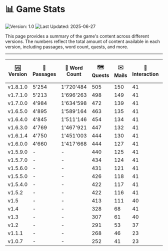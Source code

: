 # 📊 Game Stats

![Version: 1.0](https://img.shields.io/badge/Version-1.0-green) ![Last  Updated: 2025-06-27](https://img.shields.io/badge/Last%20Updated-27--06--2025-blue)

This page provides a summary of the game's content across different versions. The numbers reflect the total amount of content available in each version, including passages, word count, quests, and more.

---

| 🆚 Version | 📝 Passages | 🔢 Word Count | 🗺️ Quests | ✉️ Mails | 🤝 Interaction | 🎲 Events | 🏃 Activities | 🧬 Traits | 🏗️ Improvements | 🚪 Room | 🎒 Items | 🛡️ Equipment | 🏅 Titles | 📖 Lore | 🔥 Sex Actions | 🖼️ Portraits | 🖌️ Content Images | 🧑‍🤝‍🧑 Living | 🛎️ Duties |
|------------|-------------|--------------|-----------|----------|----------------|-----------|---------------|-----------|------------------|----------|-----------|---------------|------------|----------|----------------|---------------|--------------------|------------------|-------------|
| v1.8.1.0   | 5'254        | 1'720'484      | 505       | 150      | 41             | 320       | 30            | 458       | 149              | 168      | 180       | 184           | 105        | 51       | 158            | 1'594          | 121               | 49               | 38          |
| v1.7.1.0   | 5'213        | 1'696'263      | 498       | 149      | 41             | 319       | 30            | 442       | 149              | 168      | 172       | 184           | 103        | 48       | 158            | 1'563          | 104               | 49               | 38          |
| v1.7.0.0   | 4'984        | 1'634'598      | 472       | 139      | 41             | 302       | 29            | 434       | 146              | 165      | 137       | 175           | 92         | 42       | 156            | 1'409          | 85                | 49               | 37          |
| v1.6.5.0   | 4'895        | 1'589'164      | 463       | 135      | 41             | 292       | 26            | 434       | 146              | 165      | 136       | 173           | 85         | 41       | 156            | 1'397          | 58                | 49               | 37          |
| v1.6.4.0   | 4'845        | 1'511'146      | 454       | 134      | 41             | 286       | 3             | 429       | 148              | 167      | 135       | 172           | 83         | 37       | 155            | 1'375          | 46                | 49               | 39          |
| v1.6.3.0   | 4'769        | 1'467'921      | 447       | 132      | 41             | 281       | -             | 427       | 148              | 167      | 135       | 171           | 81         | 36       | 155            | 1'262          | 10                | 49               | 39          |
| v1.6.1.4   | 4'750        | 1'451'003      | 444       | 130      | 41             | 280       | -             | 427       | 148              | 167      | 135       | 169           | 79         | 36       | 155            | 1'249          | -                 | 49               | 39          |
| v1.6.0.0   | 4'660        | 1'417'668      | 444       | 127      | 41             | 276       | -             | 427       | 135              | -        | 133       | 168           | 78         | 36       | 155            | 1'249          | -                 | 49               | 39          |
| v1.5.9.0   | -           | -            | 440       | 125      | 41             | 265       | -             | 410       | 131              | -        | 132       | 167           | 75         | 36       | 155            | 1'222          | -                 | 47               | -           |
| v1.5.7.0   | -           | -            | 434       | 124      | 41             | 247       | -             | 409       | 130              | -        | 122       | 167           | 72         | 36       | 155            | 1'222          | -                 | -                | -           |
| v1.5.6.0   | -           | -            | 431       | 121      | 41             | 242       | -             | 367       | 130              | -        | 122       | 166           | 70         | 36       | 155            | 1'205          | -                 | -                | -           |
| v1.5.5.0   | -           | -            | 426       | 118      | 41             | 234       | -             | 365       | 134              | -        | 121       | 165           | 66         | 35       | 155            | 1'190          | -                 | -                | -           |
| v1.5.4.0   | -           | -            | 422       | 117      | 41             | 228       | -             | 335       | 133              | -        | 119       | 164           | 63         | 35       | 155            | 1'190          | -                 | -                | -           |
| v1.5.2     | -           | -            | 422       | 116      | 41             | 224       | -             | 295       | 132              | -        | 114       | 164           | 62         | 35       | 155            | 1'181          | -                 | -                | -           |
| v1.5       | -           | -            | 413       | 111      | 40             | 204       | -             | 295       | 132              | -        | 106       | 162           | 60         | 25       | 142            | 1'170          | -                 | -                | -           |
| v1.4       | -           | -            | 328       | 68       | 41             | 73        | -             | 281       | 130              | -        | 90        | 153           | 37         | 20       | 136            | 1'003          | -                 | -                | -           |
| v1.3       | -           | -            | 307       | 61       | 40             | 50        | -             | 278       | 127              | -        | 68        | 151           | 27         | 20       | -              | -             | -                 | -                | -           |
| v1.2       | -           | -            | 291       | 53       | 37             | 7         | -             | 279       | 125              | -        | 65        | 139           | 21         | -        | -              | -             | -                 | -                | -           |
| v1.1.1     | -           | -            | 268       | 46       | 23             | 5         | -             | 278       | 125              | -        | 59        | 139           | -          | -        | -              | -             | -                 | -                | -           |
| v1.0.7     | -           | -            | 252       | 41       | 23             | 0         | -             | 260       | 123              | -        | 59        | 139           | -          | -        | -              | -             | -                 | -                | -           |
